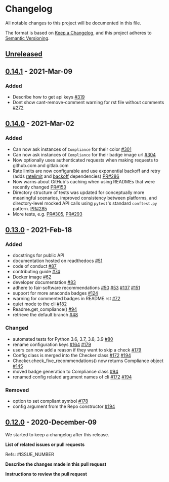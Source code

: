 # Changelog
All notable changes to this project will be documented in this file.

The format is based on [Keep a Changelog](https://keepachangelog.com/en/1.0.0/),
and this project adheres to [Semantic Versioning](https://semver.org/spec/v2.0.0.html).

## [Unreleased]

## [0.14.1] - 2021-Mar-09

### Added

- Describe how to get api keys [#319](https://github.com/fair-software/howfairis/issues/319)
- Dont show cant-remove-comment warning for rst file without comments [#272](https://github.com/fair-software/howfairis/issues/272)

## [0.14.0] - 2021-Mar-02

### Added

- Can now ask instances of `Compliance` for their color [#301](https://github.com/fair-software/howfairis/issues/301)
- Can now ask instances of `Compliance` for their badge image url [#304](https://github.com/fair-software/howfairis/issues/304)
- Now optionally uses authenticated requests when making requests to github.com and gitlab.com 
- Rate limits are now configurable and use exponential backoff and retry (adds [ratelimit](https://pypi.org/project/ratelimit/) and [backoff](https://pypi.org/project/backoff/) dependencies) [PR#286](https://github.com/fair-software/howfairis/pull/286)
- Now warns about GitHub's caching when using READMEs that were recently changed [PR#153](https://github.com/fair-software/howfairis/pull/153)
- Directory structure of tests was updated for conceptually more meaningful scenarios, improved consistency between platforms, and directory-level mocked API calls using `pytest`'s standard `conftest.py` pattern. [PR#285](https://github.com/fair-software/howfairis/pull/285)
- More tests, e.g. [PR#305](https://github.com/fair-software/howfairis/pull/305), [PR#293](https://github.com/fair-software/howfairis/pull/293)

## [0.13.0] - 2021-Feb-18

### Added
- docstrings for public API
- documentation hosted on readthedocs [#51](https://github.com/fair-software/howfairis/issues/51)
- code of conduct [#87](https://github.com/fair-software/howfairis/issues/87)
- contributing guide [#74](https://github.com/fair-software/howfairis/issues/74)
- Docker image [#62](https://github.com/fair-software/howfairis/issues/62)
- developer documentation [#83](https://github.com/fair-software/howfairis/issues/83)
- adhere to fair-software recommendations [#50](https://github.com/fair-software/howfairis/issues/50) [#53](https://github.com/fair-software/howfairis/issues/53) [#137](https://github.com/fair-software/howfairis/issues/137) [#151](https://github.com/fair-software/howfairis/pull/151)
- support for more anaconda badges [#124](https://github.com/fair-software/howfairis/issues/124)
- warning for commented badges in README.rst [#72](https://github.com/fair-software/howfairis/issues/72)
- quiet mode to the cli [#182](https://github.com/fair-software/howfairis/issues/182)
- Readme.get_compliance() [#94](https://github.com/fair-software/howfairis/issues/94)
- retrieve the default branch [#48](https://github.com/fair-software/howfairis/issues/48)

### Changed
- automated tests for Python 3.6, 3.7, 3.8, 3.9 [#80](https://github.com/fair-software/howfairis/issues/80)
- rename configuration keys [#164](https://github.com/fair-software/howfairis/issues/164) [#179](https://github.com/fair-software/howfairis/issues/179)
- users can now add a reason if they want to skip a check [#179](https://github.com/fair-software/howfairis/issues/179)
- Config class is merged into the Checker class [#172](https://github.com/fair-software/howfairis/issues/172) [#194](https://github.com/fair-software/howfairis/issues/194)
- Checker.check_five_recommendations() now returns Compliance object [#145](https://github.com/fair-software/howfairis/issues/145)
- moved badge generation to Compliance class [#94](https://github.com/fair-software/howfairis/issues/94)
- renamed config related argument names of cli [#172](https://github.com/fair-software/howfairis/issues/172) [#194](https://github.com/fair-software/howfairis/issues/194)

### Removed
- option to set compliant symbol [#178](https://github.com/fair-software/howfairis/issues/178)
- config argument from the Repo constructor [#194](https://github.com/fair-software/howfairis/issues/194)

## [0.12.0] - 2020-December-09

We started to keep a changelog after this release.


[Unreleased]: https://github.com/fair-software/howfairis/compare/0.14.1...HEAD
[0.14.1]: https://github.com/fair-software/howfairis/compare/0.14.0...0.14.1
[0.14.0]: https://github.com/fair-software/howfairis/compare/0.13.0...0.14.0
[0.13.0]: https://github.com/fair-software/howfairis/compare/0.12.0...0.13.0
[0.12.0]: https://github.com/fair-software/howfairis/releases/tag/0.12.0
**List of related issues or pull requests**

Refs: #ISSUE_NUMBER

**Describe the changes made in this pull request**

**Instructions to review the pull request**
